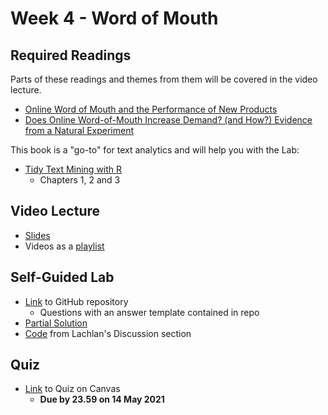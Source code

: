 # Week 4 - Word of Mouth

## Required Readings

Parts of these readings and themes from them will be covered in the video lecture.

* [Online Word of Mouth and the Performance of New Products][deer]
* [Does Online Word-of-Mouth Increase Demand? (and How?) Evidence from a Natural Experiment][seiler]

This book is a "go-to" for text analytics and will help you with the Lab:

* [Tidy Text Mining with R][tidytext]
    * Chapters 1, 2 and 3

## Video Lecture

* [Slides][lecture-slides-04]
* Videos as a [playlist](https://www.youtube.com/playlist?list=PL9QkA7C7GRGXJkG_ezG3YtI_9mfsn3g2V)

## Self-Guided Lab

* [Link][lab-04] to GitHub repository 
    * Questions with an answer template contained in repo
* [Partial Solution][lab-04-s]
* [Code][demo-tidytext] from Lachlan's Discussion section

## Quiz

* [Link][quiz-04] to Quiz on Canvas
    * **Due by 23.59 on 14 May 2021**

[seiler]: https://papers.ssrn.com/sol3/papers.cfm?abstract_id=2692861
[deer]: https://lachlandeer.github.io/media/deer_jmp.pdf
[tidytext]: https://www.tidytextmining.com/

[quiz-04]: https://tilburguniversity.instructure.com/courses/7508/quizzes
[lab-04]: https://github.com/tisem-digital-marketing/smwa-lab-04
[lab-04-s]: ../assets/labs/lab-04_solution.pdf
[lecture-slides-04]: ../assets/lectures/week-04/week-04-slides.pdf
[demo-tidytext]: https://github.com/tisem-digital-marketing/demo-tidytext-01
